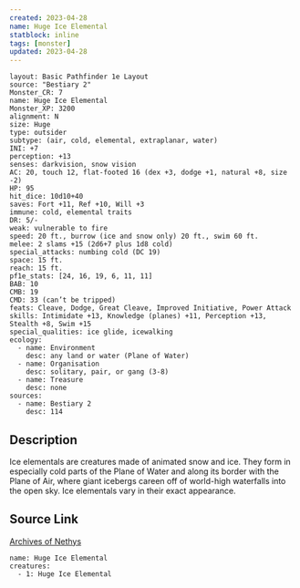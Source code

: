```yaml
---
created: 2023-04-28
name: Huge Ice Elemental
statblock: inline
tags: [monster]
updated: 2023-04-28
---
```

```statblock
layout: Basic Pathfinder 1e Layout
source: "Bestiary 2"
Monster_CR: 7
name: Huge Ice Elemental
Monster_XP: 3200
alignment: N
size: Huge
type: outsider
subtype: (air, cold, elemental, extraplanar, water)
INI: +7
perception: +13
senses: darkvision, snow vision
AC: 20, touch 12, flat-footed 16 (dex +3, dodge +1, natural +8, size -2)
HP: 95
hit_dice: 10d10+40
saves: Fort +11, Ref +10, Will +3
immune: cold, elemental traits
DR: 5/-
weak: vulnerable to fire
speed: 20 ft., burrow (ice and snow only) 20 ft., swim 60 ft.
melee: 2 slams +15 (2d6+7 plus 1d8 cold)
special_attacks: numbing cold (DC 19)
space: 15 ft.
reach: 15 ft.
pf1e_stats: [24, 16, 19, 6, 11, 11]
BAB: 10
CMB: 19
CMD: 33 (can’t be tripped)
feats: Cleave, Dodge, Great Cleave, Improved Initiative, Power Attack
skills: Intimidate +13, Knowledge (planes) +11, Perception +13, Stealth +8, Swim +15
special_qualities: ice glide, icewalking
ecology:
  - name: Environment
    desc: any land or water (Plane of Water)
  - name: Organisation
    desc: solitary, pair, or gang (3-8)
  - name: Treasure
    desc: none
sources:
  - name: Bestiary 2
    desc: 114
```
## Description
Ice elementals are creatures made of animated snow and ice. They form in especially cold parts of the Plane of Water and along its border with the Plane of Air, where giant icebergs careen off of world-high waterfalls into the open sky. Ice elementals vary in their exact appearance.
## Source Link
[Archives of Nethys](https://aonprd.com/MonsterDisplay.aspx?ItemName=Huge%20Ice%20Elemental)
```encounter-table
name: Huge Ice Elemental
creatures:
  - 1: Huge Ice Elemental
```
